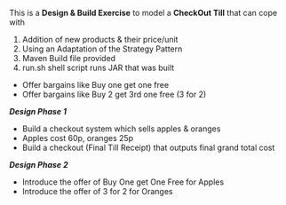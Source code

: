 This is a **Design & Build Exercise** to model a **CheckOut Till** that can cope with

1. Addition of new products & their price/unit
2. Using an Adaptation of the Strategy Pattern
3. Maven Build file provided
4. run.sh shell script runs JAR that was built
 
* Offer bargains like Buy one get one free
* Offer bargains like Buy 2 get 3rd one free (3 for 2)

**_Design Phase 1_**

* Build a checkout system which sells apples & oranges
* Apples cost 60p, oranges 25p
* Build a checkout (Final Till Receipt) that outputs final grand total cost

**_Design Phase 2_**
* Introduce the offer of Buy One get One Free for Apples
* Introduce the offer of 3 for 2 for Oranges 


